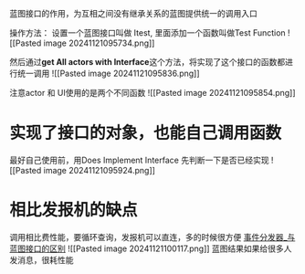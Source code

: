 蓝图接口的作用，为互相之间没有继承关系的蓝图提供统一的调用入口

操作方法：
设置一个蓝图接口叫做 Itest, 里面添加一个函数叫做Test Function
![[Pasted image 20241121095734.png]]

然后通过**get All actors with Interface**这个方法，将实现了这个接口的函数都进行统一调用
![[Pasted image 20241121095836.png]]

注意actor 和 UI使用的是两个不同函数
![[Pasted image 20241121095854.png]]

# 实现了接口的对象，也能自己调用函数
最好自己使用前，用Does Implement Interface 先判断一下是否已经实现
![[Pasted image 20241121095924.png]]

# 相比发报机的缺点
调用相比费性能，要循环查询，发报机可以直连，多的时候很方便
[事件分发器_与蓝图接口的区别](https://www.bilibili.com/video/BV1yG4y1W72n/?vd_source=1f410ff6d23629d99ca28eb906c8088d)
![[Pasted image 20241121100117.png]]
蓝图结果如果给很多人发消息，很耗性能


